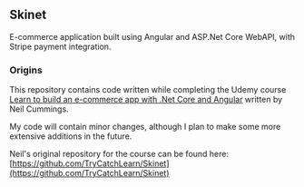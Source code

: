 ## Skinet
E-commerce application built using Angular and ASP.Net Core WebAPI, with Stripe payment integration.

### Origins
This repository contains code written while completing the Udemy course [Learn to build an e-commerce app with .Net Core and Angular](https://www.udemy.com/course/learn-to-build-an-e-commerce-app-with-net-core-and-angular) written by Neil Cummings.

My code will contain minor changes, although I plan to make some more extensive additions in the future.

Neil's original repository for the course can be found here: [https://github.com/TryCatchLearn/Skinet](https://github.com/TryCatchLearn/Skinet)
